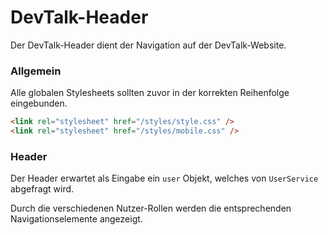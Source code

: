 # DevTalk-Header

Der DevTalk-Header dient der Navigation auf der DevTalk-Website.

### Allgemein
Alle globalen Stylesheets sollten zuvor in der korrekten Reihenfolge eingebunden.
```html
<link rel="stylesheet" href="/styles/style.css" />
<link rel="stylesheet" href="/styles/mobile.css" />
```

### Header
Der Header erwartet als Eingabe ein `user` Objekt, welches von `UserService` abgefragt wird.

Durch die verschiedenen Nutzer-Rollen werden die entsprechenden Navigationselemente angezeigt.
